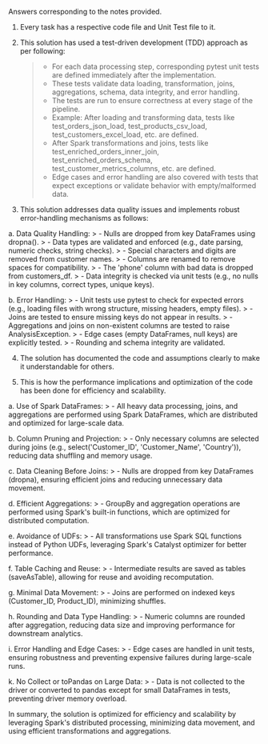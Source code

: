 Answers corresponding to the notes provided.
1. Every task has a respective code file and Unit Test file to it.
2. This solution has used a test-driven development (TDD) approach as per following: 
    > - For each data processing step, corresponding pytest unit tests are defined immediately after the implementation.
    > - These tests validate data loading, transformation, joins, aggregations, schema, data integrity, and error handling.
    > - The tests are run to ensure correctness at every stage of the pipeline.
    > - Example: After loading and transforming data, tests like test_orders_json_load, test_products_csv_load, test_customers_excel_load, etc. are defined.
    > - After Spark transformations and joins, tests like test_enriched_orders_inner_join, test_enriched_orders_schema, test_customer_metrics_columns, etc. are defined.
    > - Edge cases and error handling are also covered with tests that expect exceptions or validate behavior with empty/malformed data.

3. This solution addresses data quality issues and implements robust error-handling mechanisms as follows:

 a. Data Quality Handling:
    > - Nulls are dropped from key DataFrames using dropna().
    > - Data types are validated and enforced (e.g., date parsing, numeric checks, string checks).
    > - Special characters and digits are removed from customer names.
    > - Columns are renamed to remove spaces for compatibility.
    > - The 'phone' column with bad data is dropped from customers_df.
    > - Data integrity is checked via unit tests (e.g., no nulls in key columns, correct types, unique keys).

 b. Error Handling:
    > - Unit tests use pytest to check for expected errors (e.g., loading files with wrong structure, missing headers, empty files).
    > - Joins are tested to ensure missing keys do not appear in results.
    > - Aggregations and joins on non-existent columns are tested to raise AnalysisException.
    > - Edge cases (empty DataFrames, null keys) are explicitly tested.
    > - Rounding and schema integrity are validated.
    
4. The solution has documented the code and assumptions clearly to make it understandable for others.
  
5. This is how the performance implications and optimization of the code has been done for efficiency and scalability.

  a. Use of Spark DataFrames:
    > - All heavy data processing, joins, and aggregations are performed using Spark DataFrames, which are distributed and optimized for large-scale data.

  b. Column Pruning and Projection:
    > - Only necessary columns are selected during joins (e.g., select('Customer_ID', 'Customer_Name', 'Country')), reducing data shuffling and memory usage.

  c. Data Cleaning Before Joins:
    > - Nulls are dropped from key DataFrames (dropna), ensuring efficient joins and reducing unnecessary data movement.

  d. Efficient Aggregations:
    > - GroupBy and aggregation operations are performed using Spark's built-in functions, which are optimized for distributed computation.

  e. Avoidance of UDFs:
    > - All transformations use Spark SQL functions instead of Python UDFs, leveraging Spark's Catalyst optimizer for better performance.

  f. Table Caching and Reuse:
    > - Intermediate results are saved as tables (saveAsTable), allowing for reuse and avoiding recomputation.

  g. Minimal Data Movement:
    > - Joins are performed on indexed keys (Customer_ID, Product_ID), minimizing shuffles.

  h. Rounding and Data Type Handling:
    > - Numeric columns are rounded after aggregation, reducing data size and improving performance for downstream analytics.

  i. Error Handling and Edge Cases:
    > - Edge cases are handled in unit tests, ensuring robustness and preventing expensive failures during large-scale runs.

  k. No Collect or toPandas on Large Data:
    > - Data is not collected to the driver or converted to pandas except for small DataFrames in tests, preventing driver memory overload.

 In summary, the solution is optimized for efficiency and scalability by leveraging Spark's distributed processing, minimizing data movement, and using efficient transformations and aggregations.
